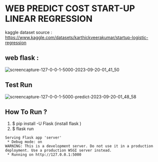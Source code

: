 # WEB PREDICT COST START-UP LINEAR REGRESSION

kaggle dataset source : https://www.kaggle.com/datasets/karthickveerakumar/startup-logistic-regression

## web flask :
![screencapture-127-0-0-1-5000-2023-09-20-01_41_50](https://github.com/Marwahkamilaahmad/Web-Cost-Predict-StartUp/assets/114375719/ac8555f2-09a4-4324-8d00-95759d669bb1)

## Test Run

![screencapture-127-0-0-1-5000-predict-2023-09-20-01_48_58](https://github.com/Marwahkamilaahmad/Web-Cost-Predict-StartUp/assets/114375719/1b3b57fc-16a4-41fa-ba83-8b5a58fd8c0f)


## How To Run ?

1. $ pip install -U Flask (install flask )
2. $ flask run
```
Serving Flask app 'server'
 * Debug mode: on
WARNING: This is a development server. Do not use it in a production deployment. Use a production WSGI server instead.
 * Running on http://127.0.0.1:5000
```
